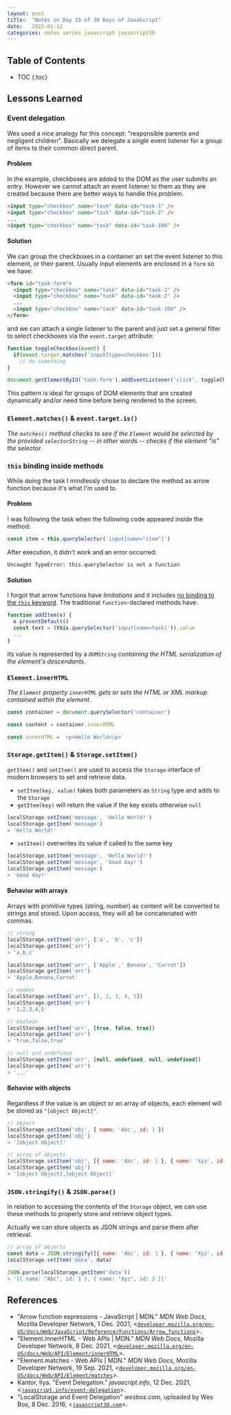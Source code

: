 ```yaml
---
layout: post
title:  "Notes on Day 15 of 30 Days of JavaScript"
date:   2022-01-12
categories: notes series javascript javascript30
---
```


## Table of Contents
* TOC
{:toc}

## Lessons Learned

### Event delegation
Wes used a nice analogy for this concept: "responsible parents and negligent children". Basically we delegate a *single* event listener for a group of items to their common direct parent.

#### Problem

In the example, checkboxes are added to the DOM as the user submits an entry. However we cannot attach an event listener to them as they are created because there are better ways to handle this problem. 

~~~ html
<input type="checkbox" name="task" data-id="task-1" />
<input type="checkbox" name="task" data-id="task-2" />
...
<input type="checkbox" name="task" data-id="task-100" />
~~~

#### Solution

We can group the checkboxes in a container an set the event listener to this element, or their parent. Usually input elements are enclosed in a `form` so we have:

~~~ html
<form id="task-form">
  <input type="checkbox" name="task" data-id="task-1" />
  <input type="checkbox" name="task" data-id="task-2" />
  ...
  <input type="checkbox" name="task" data-id="task-100" />
</form>
~~~

and we can attach a single listener to the parent and just set a general filter to select checkboxes via the `event.target` attribute:

~~~ javascript
function toggleCheckbox(event) {
  if(event.target.matches('input[type=checkbox']))
    // do something
}

document.getElementById('task-form').addEventListener('click', toggleCheckbox)
~~~

This pattern is ideal for groups of DOM elements that are created dynamically and/or need time before being rendered to the screen.

### `Element.matches()` & `event.target.is()`

*The `matches()` method checks to see if the `Element` would be selected by the provided `selectorString` -- in other words -- checks if the element "is" the selector*.

### `this` binding inside methods

While doing the task I mindlessly chose to declare the method as arrow function because it's what I'm used to. 

#### Problem

I was following the task when the following code appeared inside the method:

~~~ javascript
const item = this.querySelector('input[name="item"]')
~~~

After execution, it didn't work and an error occurred:

~~~ 
Uncaught TypeError: this.querySelector is not a function
~~~

#### Solution

I forgot that arrow functions have *limitations* and it includes <u>no binding to the `this` keyword</u>. The traditional `function`-declared methods have. 

~~~ javascript
function addItem(e) {
  e.preventDefault()
  const text = (this.querySelector('input[name=task]')).value
  ...
}
~~~

Its value is represented by a *`DOMString` containing the HTML serialization of the element's descendants*.

### `Element.innerHTML`

*The `Element` property `innerHTML` gets or sets the HTML or XML markup contained within the element.*

~~~ javascript
const container = document.querySelector('container')

const content = container.innerHTML

const.innerHTML = `<p>Hello World</p>`
~~~

### `Storage.getItem()` & `Storage.setItem()`

`getItem()` and `setItem()` are used to access the `Storage` interface of modern browsers to set and retrieve data.

- `setItem(key, value)` takes both parameters as `String` type and adds to the `Storage`
- `getItem(key)` will return the value if the key exists otherwise `null`

~~~ javascript
localStorage.setItem('message', 'Hello World!')
localStorage.getItem('message')
> 'Hello World!'
~~~

- `setItem()` overwrites its value if called to the same key

~~~ javascript
localStorage.setItem('message', 'Hello World!')
localStorage.setItem('message', 'Good day!')
localStorage.getItem('message')
> 'Good day!'
~~~

#### Behavior with arrays

Arrays with primitive types (string, number) as content will be converted to strings and stored. Upon access, they will all be concatenated with commas.

~~~ javascript
// string
localStorage.setItem('arr', ['a', 'b', 'c'])
localStorage.getItem('arr')
> 'a,b,c'

localStorage.setItem('arr', ['Apple',' Banana', 'Carrot'])
localStorage.getItem('arr')
> 'Apple,Banana,Carrot'

// number
localStorage.setItem('arr', [1, 2, 3, 4, 5])
localStorage.getItem('arr')
> '1,2,3,4,5'

// boolean
localStorage.setItem('arr', [true, false, true])
localStorage.getItem('arr')
> 'true,false,true'

// null and undefined
localStorage.setItem('arr', [null, undefined, null, undefined])
localStorage.getItem('arr')
> ',,,'
~~~

#### Behavior with objects

Regardless if the value is an object or an array of objects, each element will be stored as `"[object Object]"`.

~~~ javascript
// object
localStorage.setItem('obj', { name: 'Abc', id: 1 })
localStorage.getItem('obj')
> '[object Object]'

// array of objects
localStorage.setItem('obj', [{ name: 'Abc', id: 1 }, { name: 'Xyz', id: 2 }])
localStorage.getItem('obj')
> '[object Object],[object Object]'
~~~

### `JSON.stringify()` & `JSON.parse()`

In relation to accessing the contents of the `Storage` object, we can use these methods to properly store and retrieve object types.

Actually we can store objects as JSON strings and parse them after retrieval.

~~~ javascript
// array of objects
const data = JSON.stringify([{ name: 'Abc', id: 1 }, { name: 'Xyz', id: 2 }])
localStorage.setItem('data', data)

JSON.parse(localStorage.getItem('data'))
> '[{ name: "Abc", id: 1 }, { name: "Xyz", id: 2 }]'
~~~

## References
* "Arrow function expressions - JavaScript \| MDN." *MDN Web Docs*, Mozilla Developer Network, 1 Dec. 2021, <[`developer.mozilla.org/en-US/docs/Web/JavaScript/Reference/Functions/Arrow_functions`](https://developer.mozilla.org/en-US/docs/Web/JavaScript/Reference/Functions/Arrow_functions)>.
* "Element.innerHTML - Web APIs \| MDN." *MDN Web Docs*, Mozilla Developer Network, 8 Dec. 2021, <[`developer.mozilla.org/en-US/docs/Web/API/Element/innerHTML`](https://developer.mozilla.org/en-US/docs/Web/API/Element/innerHTML)>.
* "Element.matches - Web APIs \| MDN." *MDN Web Docs*, Mozilla Developer Network, 19 Sep. 2021, <[`developer.mozilla.org/en-US/docs/Web/API/Element/matches`](https://developer.mozilla.org/en-US/docs/Web/API/Element/matches)>.
* Kantor, Ilya. "Event Delegation." *javascript.info*, 12 Dec. 2021, <[`javascript.info/event-delegation`](https://javascript.info/event-delegation)>.
* "LocalStorage and Event Delegation" *wesbos.com*, uploaded by Wes Bos, 8 Dec. 2016, <[`javascript30.com`](https://javascript30.com/)>.
